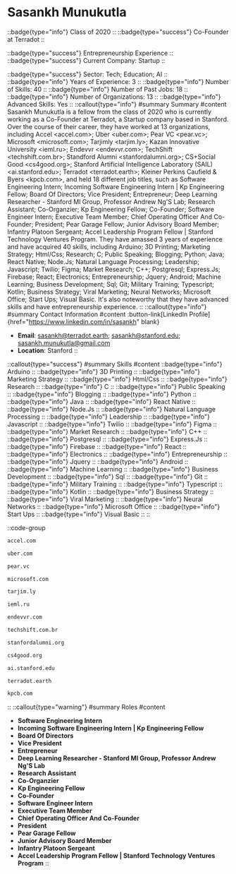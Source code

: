 # Sasankh Munukutla
::badge{type="info"}
Class of 2020
::
::badge{type="success"}
Co-Founder at Terradot
::

::badge{type="success"}
Entrepreneurship Experience
::
::badge{type="success"}
Current Company: Startup
::

::badge{type="success"}
Sector: Tech; Education; AI
::
::badge{type="info"}
Years of Experience: 3
::
::badge{type="info"}
Number of Skills: 40
::
::badge{type="info"}
Number of Past Jobs: 18
::
::badge{type="info"}
Number of Organizations: 13
::
::badge{type="info"}
Advanced Skills: Yes
::
::callout{type="info"}
#summary
Summary
#content
Sasankh Munukutla is a fellow from the class of 2020 who is currently working as a Co-Founder at Terradot, a Startup company based in Stanford. Over the course of their career, they have worked at 13 organizations, including Accel <accel.com>; Uber <uber.com>; Pear VC <pear.vc>; Microsoft <microsoft.com>; Tarjimly <tarjim.ly>; Kazan Innovative University <ieml.ru>; Endevvr <endevvr.com>; TechShift <techshift.com.br>; Standford Alumni <stanfordalumni.org>; CS+Social Good <cs4good.org>; Stanford Artificial Intelligence Laboratory (SAIL) <ai.stanford.edu>; Terradot <terradot.earth>; Kleiner Perkins Caufield & Byers <kpcb.com>, and held 18 different job titles, such as Software Engineering Intern; Incoming Software Engineering Intern | Kp Engineering Fellow; Board Of Directors; Vice President; Entrepreneur; Deep Learning Researcher - Stanford Ml Group, Professor Andrew Ng'S Lab; Research Assistant; Co-Organzier; Kp Engineering Fellow; Co-Founder; Software Engineer Intern; Executive Team Member; Chief Operating Officer And Co-Founder; President; Pear Garage Fellow; Junior Advisory Board Member; Infantry Platoon Sergeant; Accel Leadership Program Fellow | Stanford Technology Ventures Program. They have amassed 3 years of experience and have acquired 40 skills, including Arduino; 3D Printing; Marketing Strategy; Html/Css; Research; C; Public Speaking; Blogging; Python; Java; React Native; Node.Js; Natural Language Processing; Leadership; Javascript; Twilio; Figma; Market Research; C++; Postgresql; Express.Js; Firebase; React; Electronics; Entrepreneurship; Jquery; Android; Machine Learning; Business Development; Sql; Git; Military Training; Typescript; Kotlin; Business Strategy; Viral Marketing; Neural Networks; Microsoft Office; Start Ups; Visual Basic. It's also noteworthy that they have advanced skills and have entrepreneurship experience.
::
::callout{type="info"}
#summary
Contact Information
#content
:button-link[LinkedIn Profile]{href="https://www.linkedin.com/in/sasankh" blank}
- **Email**: sasankh@terradot.earth; sasankh@stanford.edu; sasankh.munukutla@gmail.com
- **Location**: Stanford
::

::callout{type="success"}
#summary
Skills
#content
::badge{type="info"}
Arduino
::
::badge{type="info"}
3D Printing
::
::badge{type="info"}
Marketing Strategy
::
::badge{type="info"}
Html/Css
::
::badge{type="info"}
Research
::
::badge{type="info"}
C
::
::badge{type="info"}
Public Speaking
::
::badge{type="info"}
Blogging
::
::badge{type="info"}
Python
::
::badge{type="info"}
Java
::
::badge{type="info"}
React Native
::
::badge{type="info"}
Node.Js
::
::badge{type="info"}
Natural Language Processing
::
::badge{type="info"}
Leadership
::
::badge{type="info"}
Javascript
::
::badge{type="info"}
Twilio
::
::badge{type="info"}
Figma
::
::badge{type="info"}
Market Research
::
::badge{type="info"}
C++
::
::badge{type="info"}
Postgresql
::
::badge{type="info"}
Express.Js
::
::badge{type="info"}
Firebase
::
::badge{type="info"}
React
::
::badge{type="info"}
Electronics
::
::badge{type="info"}
Entrepreneurship
::
::badge{type="info"}
Jquery
::
::badge{type="info"}
Android
::
::badge{type="info"}
Machine Learning
::
::badge{type="info"}
Business Development
::
::badge{type="info"}
Sql
::
::badge{type="info"}
Git
::
::badge{type="info"}
Military Training
::
::badge{type="info"}
Typescript
::
::badge{type="info"}
Kotlin
::
::badge{type="info"}
Business Strategy
::
::badge{type="info"}
Viral Marketing
::
::badge{type="info"}
Neural Networks
::
::badge{type="info"}
Microsoft Office
::
::badge{type="info"}
Start Ups
::
::badge{type="info"}
Visual Basic
::
::

::code-group
```bash [Accel]
accel.com
```
```bash [Uber]
uber.com
```
```bash [Pear VC]
pear.vc
```
```bash [Microsoft]
microsoft.com
```
```bash [Tarjimly]
tarjim.ly
```
```bash [Kazan Innovative University]
ieml.ru
```
```bash [Endevvr]
endevvr.com
```
```bash [TechShift]
techshift.com.br
```
```bash [Standford Alumni]
stanfordalumni.org
```
```bash [CS+Social Good]
cs4good.org
```
```bash [Stanford Artificial Intelligence Laboratory (SAIL)]
ai.stanford.edu
```
```bash [Terradot]
terradot.earth
```
```bash [Kleiner Perkins Caufield & Byers]
kpcb.com
```
::
::callout{type="warning"}
#summary
Roles
#content
- **Software Engineering Intern**
- **Incoming Software Engineering Intern | Kp Engineering Fellow**
- **Board Of Directors**
- **Vice President**
- **Entrepreneur**
- **Deep Learning Researcher - Stanford Ml Group, Professor Andrew Ng'S Lab**
- **Research Assistant**
- **Co-Organzier**
- **Kp Engineering Fellow**
- **Co-Founder**
- **Software Engineer Intern**
- **Executive Team Member**
- **Chief Operating Officer And Co-Founder**
- **President**
- **Pear Garage Fellow**
- **Junior Advisory Board Member**
- **Infantry Platoon Sergeant**
- **Accel Leadership Program Fellow | Stanford Technology Ventures Program**
::

